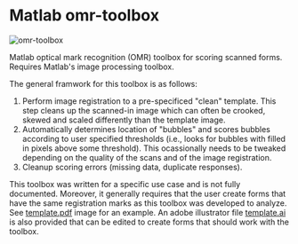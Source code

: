 # Matlab omr-toolbox

![omr-toolbox](https://github.com/wagner-lab/omr-toolbox/blob/master/docs/omr-toolbox-github.gif)

Matlab optical mark recognition (OMR) toolbox for scoring scanned forms. Requires Matlab's image processing toolbox. 

The general framwork for this toolbox is as follows:

1. Perform image registration to a pre-specificed "clean" template. This step cleans up the scanned-in image which can often be crooked, skewed and scaled differently than the template image.
2. Automatically determines location of "bubbles" and scores bubbles according to user specified thresholds (i.e., looks for bubbles with filled in pixels above some threshold). This ocassionally needs to be tweaked depending on the quality of the scans and of the image registration.
3. Cleanup scoring errors (missing data, duplicate responses). 

This toolbox was written for a specific use case and is not fully documented. Moreover, it generally requires that the user create forms that have the same registration marks as this toolbox was developed to analyze. See [template.pdf](https://github.com/wagner-lab/omr-toolbox/blob/master/docs/template.pdf) image for an example. An adobe illustrator file [template.ai](https://github.com/wagner-lab/omr-toolbox/blob/master/docs/template.ai) is also provided that can be edited to create forms that should work with the toolbox.

